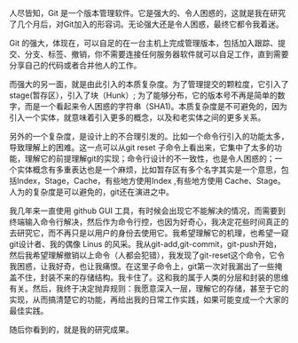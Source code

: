 人尽皆知，Git 是一个版本管理软件。它是强大的、令人困惑的，这就是我在研究了几个月后，对Git加入的形容词。无论强大还是令人困惑，最终它都令我着迷。

 Git 的强大，体现在，可以自足的在一台主机上完成管理版本，包括加入跟踪、提交、分支、标签、撤销，你不需要连接任何服务器软件就可以自足工作，直到需要分享自己的代码或者合并他人的工作。

 而强大的另一面，就是由此引入的本质复杂度。为了管理提交的颗粒度，它引入了stage(暂存区），引入了块（Hunk）; 为了能够分布，它的版本号不再是简单的数字，而是一个看起来令人困惑的字符串（SHA1)。本质复杂度是不可避免的，因为引入一个实体，就意味着引入更多的概念，以及和老实体之间的更多关系。

 另外的一个复杂度，是设计上的不合理引发的。比如一个命令行引入的功能太多，导致理解上的困难。这一点可以从git reset 子命令上看出来，它集中了太多的功能，理解它的前提理解git的实现；命令行设计的不一致性，也是令人困惑的；一个实体概念有多重表达也是一个麻烦，比如暂存区有多个名字其实是一个意思，包括Index，Stage，Cache，有些地方使用Index
 ,有些地方使用 Cache、Stage。人为的复杂度是可以避免的，git还在演进之中。

 我几年来一直使用 github GUI 工具，有时候会出现它不能解决的情况，而需要到终端输入命令行解决，然后作为命令行控，也因为好奇心，我决定花些时间真正的去研究它，而不再只是以用户的身份去使用它。我希望理解它的机理，也希望一窥git设计者、我的偶像 Linus 的风采。我从git-add,git-commit，git-push开始，然后我希望理解撤销以上命令（人都会犯错），我发现了git-reset这个命令，它令我困惑，让我好奇，也让我痛恨。在这里子命令上，git第一次对我漏出了一些掩盖不住，封装不来的存储结构。我卡住了。这和我的属于人类的分层和封装的思维有关。然后，我终于决定抛弃规则：我愿意深入一层，理解它的存储，甚至于它的实现，从而搞清楚它的功能，再给出我的日常工作实践，如果可能变成一个大家的最佳实践。

 随后你看到的，就是我的研究成果。



